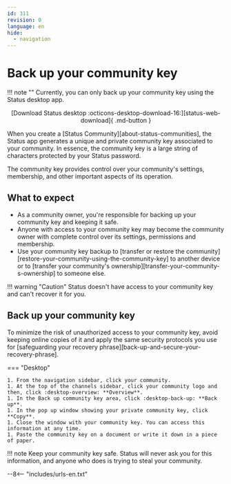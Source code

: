 ```yaml
---
id: 311
revision: 0
language: en
hide:
  - navigation
---
```


# Back up your community key

!!! note ""
    Currently, you can only back up your community key using the Status desktop app.</br><p style="text-align: center;">[Download Status desktop :octicons-desktop-download-16:][status-web-download]{ .md-button }

When you create a [Status Community][about-status-communities], the Status app generates a unique and private community key associated to your community. In essence, the community key is a large string of characters protected by your Status password.

The community key provides control over your community's settings, membership, and other important aspects of its operation. 

## What to expect

- As a community owner, you're responsible for backing up your community key and keeping it safe.
- Anyone with access to your community key may become the community owner with complete control over its settings, permissions and membership.
- Use your community key backup to [transfer or restore the community][restore-your-community-using-the-community-key] to another device or to [transfer your community's ownership][transfer-your-community-s-ownership] to someone else.

!!! warning "Caution"
    Status doesn't have access to your community key and can't recover it for you.

<!-- Information about backup frequency -->
<!-- Information about possible risks when restoreing the key in two different devices -->
<!-- We can use H2 sections to discuss these to sections -->

## Back up your community key

To minimize the risk of unauthorized access to your community key, avoid keeping online copies of it and apply the same security protocols you use for [safeguarding your recovery phrase][back-up-and-secure-your-recovery-phrase].

=== "Desktop"

    1. From the navigation sidebar, click your community.
    1. At the top of the channels sidebar, click your community logo and then, click :desktop-overview: **Overview**.
    1. In the Back up community key area, click :desktop-back-up: **Back up**.
    1. In the pop up window showing your private community key, click **Copy**.
    1. Close the window with your community key. You can access this information at any time.
    1. Paste the community key on a document or write it down in a piece of paper. 

!!! note
    Keep your community key safe. Status will never ask you for this information, and anyone who does is trying to steal your community.

--8<-- "includes/urls-en.txt"

